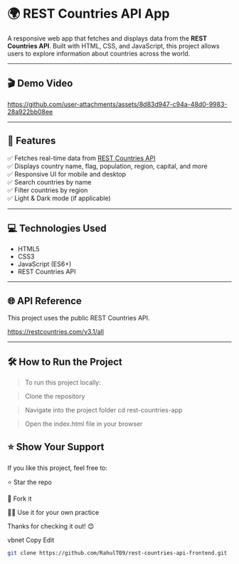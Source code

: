 # 🌍 REST Countries API App

A responsive web app that fetches and displays data from the **REST Countries API**. Built with HTML, CSS, and JavaScript, this project allows users to explore information about countries across the world.

---

## 🎬 Demo Video

https://github.com/user-attachments/assets/8d83d947-c94a-48d0-9983-28a922bb08ee


---

## 🚀 Features

✅ Fetches real-time data from [REST Countries API](https://restcountries.com)  
✅ Displays country name, flag, population, region, capital, and more  
✅ Responsive UI for mobile and desktop  
✅ Search countries by name  
✅ Filter countries by region  
✅ Light & Dark mode (if applicable)

---

## 💻 Technologies Used

- HTML5  
- CSS3  
- JavaScript (ES6+)  
- REST Countries API

---
## 🌐 API Reference

This project uses the public REST Countries API.

https://restcountries.com/v3.1/all


---



## 🛠️ How to Run the Project

> To run this project locally:

> Clone the repository

> Navigate into the project folder
cd rest-countries-app

> Open the index.html file in your browser


## ⭐️ Show Your Support
If you like this project, feel free to:

⭐ Star the repo

🍴 Fork it

🧑‍💻 Use it for your own practice

Thanks for checking it out! 😊

vbnet
Copy
Edit


```bash
git clone https://github.com/RahulT09/rest-countries-api-frontend.git




